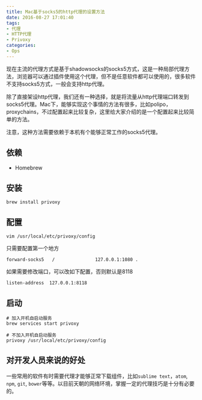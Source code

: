 ```yaml
---
title: Mac基于socks5的http代理的设置方法
date: 2016-08-27 17:01:40
tags:
- 代理
- HTTP代理
- Privoxy
categories:
- Ops
---
```


现在主流的代理方式是基于shadowsocks的socks5方式，这是一种局部代理方法，浏览器可以通过插件使用这个代理，但不是任意软件都可以使用的，很多软件不支持socks5方式，一般会支持http代理。

除了直接架设http代理，我们还有一种选择，就是将流量从http代理端口转发到socks5代理。Mac下，能够实现这个事情的方法有很多，比如polipo，proxychains，不过配置起来比较复杂，这里给大家介绍的是一个配置起来比较简单的方法。

注意，这种方法需要依赖于本机有个能够正常工作的socks5代理。

## 依赖

* Homebrew

## 安装

```
brew install privoxy
```

## 配置

```
vim /usr/local/etc/privoxy/config
```

只需要配置第一个地方

```
forward-socks5   /               127.0.0.1:1080 .
```

如果需要修改端口，可以改如下配置，否则默认是8118

```
listen-address  127.0.0.1:8118
```

## 启动

```
# 加入开机自启动服务
brew services start privoxy

# 不加入开机自启动服务
privoxy /usr/local/etc/privoxy/config
```

## 对开发人员来说的好处

一些常用的软件有时需要代理才能够正常下载组件，比如`sublime text`，`atom`, `npm`, `git`, `bower`等等。以目前天朝的网络环境，掌握一定的代理技巧是十分有必要的。